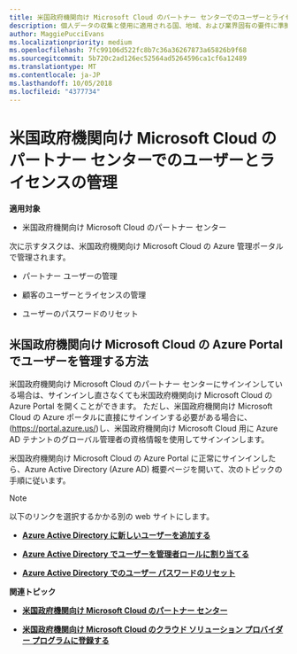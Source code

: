 ```yaml
---
title: 米国政府機関向け Microsoft Cloud のパートナー センターでのユーザーとライセンスの管理 | 米国政府機関向け Microsoft Cloud のパートナー センター
description: 個人データの収集と使用に適用される国、地域、および業界固有の要件に準拠するためのユーザー管理機能が、米国政府機関向け Microsoft Cloud のパートナー センターでは利用できません。 代わりに、米国政府機関向け Microsoft Cloud の Azure Portal でユーザーを追加および管理します。
author: MaggiePucciEvans
ms.localizationpriority: medium
ms.openlocfilehash: 7fc99106d522fc8b7c36a36267873a65826b9f68
ms.sourcegitcommit: 5b720c2ad126ec52564ad5264596ca1cf6a12489
ms.translationtype: MT
ms.contentlocale: ja-JP
ms.lasthandoff: 10/05/2018
ms.locfileid: "4377734"
---
```

# <a name="user-and-license-management-in-partner-center-for-microsoft-cloud-for-us-government"></a>米国政府機関向け Microsoft Cloud のパートナー センターでのユーザーとライセンスの管理

**適用対象**

-  米国政府機関向け Microsoft Cloud のパートナー センター

次に示すタスクは、米国政府機関向け Microsoft Cloud の Azure 管理ポータルで管理されます。

- パートナー ユーザーの管理

- 顧客のユーザーとライセンスの管理

- ユーザーのパスワードのリセット


## <a name="how-to-manage-users-in-the-azure-portal-for-microsoft-cloud-for-us-government"></a>米国政府機関向け Microsoft Cloud の Azure Portal でユーザーを管理する方法

米国政府機関向け Microsoft Cloud のパートナー センターにサインインしている場合は、サインインし直さなくても米国政府機関向け Microsoft Cloud の Azure Portal を開くことができます。 ただし、米国政府機関向け Microsoft Cloud の Azure ポータルに直接にサインインする必要がある場合に、(https://portal.azure.us/)し、米国政府機関向け Microsoft Cloud 用に Azure AD テナントのグローバル管理者の資格情報を使用してサインインします。

米国政府機関向け Microsoft Cloud の Azure Portal に正常にサインインしたら、Azure Active Directory (Azure AD) 概要ページを開いて、次のトピックの手順に従います。

> [!NOTE]  
> 以下のリンクを選択するかかる別の web サイトにします。 

-  [**Azure Active Directory に新しいユーザーを追加する**](https://docs.microsoft.com/azure/active-directory/active-directory-users-create-azure-portal)

-  [**Azure Active Directory でユーザーを管理者ロールに割り当てる**](https://docs.microsoft.com/azure/active-directory/active-directory-users-assign-role-azure-portal)

-  [**Azure Active Directory でのユーザー パスワードのリセット**](https://docs.microsoft.com/azure/active-directory/active-directory-users-reset-password-azure-portal)

**関連トピック**

-  [**米国政府機関向け Microsoft Cloud のパートナー センター**](partner-center-for-microsoft-us-govt-cloud.md)

-  [**米国政府機関向け Microsoft Cloud のクラウド ソリューション プロバイダー プログラムに登録する**](enroll-in-csp-for-microsoft-us-govt-cloud.md)

